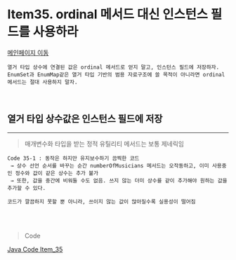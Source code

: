 # Item35. ordinal 메서드 대신 인스턴스 필드를 사용하라

[메인페이지 이동](../README.md)

```
열거 타입 상수에 연결된 값은 ordinal 메서드로 얻지 말고, 인스턴스 필드에 저장하자.
EnumSet과 EnumMap같은 열거 타입 기반의 범용 자료구조에 쓸 목적이 아니라면 ordinal 메서드는 절대 사용하지 말자.
```

<br>

## 열거 타입 상수값은 인스턴스 필드에 저장

---

>매개변수화 타입을 받는 정적 유틸리티 메서드는 보통 제네릭임

```
Code 35-1 : 동작은 하지만 유지보수하기 끔찍한 코드
 → 상수 선언 순서를 바꾸는 순간 numberOfMusicians 메서드는 오작동하고, 이미 사용중인 정수와 값이 같은 상수는 추가 불가
 → 또한, 값을 중간에 비워둘 수도 없음. 쓰지 않는 더미 상수를 같이 추가해야 원하는 값을 추가할 수 있다.

코드가 깔끔하지 못할 뿐 아니라, 쓰이지 않는 값이 많아질수록 실용성이 떨어짐
```

<br><br>

>Code

[Java Code Item_35](./java/Item_35)